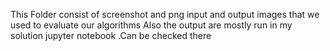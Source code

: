 This Folder consist of screenshot and png input and output images that we used to evaluate our algorithms
Also the output are mostly run in my solution jupyter notebook .Can be checked there
